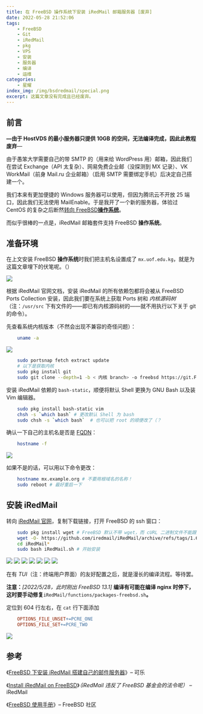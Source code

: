 ```yaml
---
title: 在 FreeBSD 操作系统下安装 iRedMail 邮箱服务器 [废弃]
date: 2022-05-28 21:52:06
tags: 
	- FreeBSD
	- Git
	- iRedMail
	- pkg
	- VPS
	- 安装
	- 服务器
	- 编译
	- 运维
categories:
	- 星耀
index_img: /img/bsdredmail/special.png
excerpt: 这篇文章没有完成且已经废弃。
---
```

## 前言

**—由于 HostVDS 的最小服务器只提供 10GB 的空间，无法编译完成，因此此教程废弃**—

由于愚笨大学需要自己的带 SMTP 的（用来给 WordPress 用）邮箱，因此我们在尝试 Exchange（API 太复杂）、网易免费企业邮（没探测到 MX 记录）、VK WorkMail（前身 Mail.ru 企业邮箱）（启用 SMTP 需要绑定手机）后决定自己搭建一个。

我们本来有更加便捷的 Windows 服务器可以使用，但因为腾讯云不开放 25 端口，因此我们无法使用 MailEnable。于是我开了一个新的服务器，体验过 CentOS 的复杂之后断然[转向 FreeBSD**操作系统**](https://uof.edu.kg/2022/05/28/%e5%9c%a8hostvds%e6%9c%8d%e5%8a%a1%e5%99%a8%e4%b8%8a%e5%ae%89%e8%a3%85freebsd%e6%93%8d%e4%bd%9c%e7%b3%bb%e7%bb%9f/)。

而似乎很棒的一点是，iRedMail 邮箱套件支持 FreeBSD **操作系统**。

## 准备环境

在上文安装 FreeBSD **操作系统**时我们把主机名设置成了 `mx.uof.edu.kg`，就是为这篇文章埋下的伏笔呢。（）

![](/img/bsdredmail/bsdredmail-0.webp)

根据 iRedMail 官网文档，安装 iRedMail 的所有依赖包都将会被从 FreeBSD Ports Collection 安装，因此我们要在系统上获取 Ports 树和 _内核源码树_ （注：`/usr/src` 下有文件的——即已有内核源码树的——就不用执行以下关于 git 的命令）。

先查看系统内核版本（不然会出现不兼容的奇怪问题）：
```bash
    uname -a
```
    

![](/img/bsdredmail/bsdredmail-1.webp)
```bash
    sudo portsnap fetch extract update
    # 以下是获取内核
    sudo pkg install git
    sudo git clone --depth=1 -b < 内核 branch> -o freebsd https://git.FreeBSD.org/src.git /usr/src  # 需要安装一个需要内核源码才能编译的包
```
    

安装 iRedMail 依赖的 `bash-static`，顺便将默认 Shell 更换为 GNU Bash 以及装 Vim 编辑器。
```bash
    sudo pkg install bash-static vim
    chsh -s `which bash` # 更改默认 Shell 为 bash
    sudo chsh -s `which bash`  # 也可以把 root 的顺便改了（？
```
    

确认一下自己的主机名是否是 [FQDN](https://baike.baidu.com/item/FQDN/5102541)：
```bash
    hostname -f
```
    

![](/img/bsdredmail/bsdredmail-2.webp)

如果不是的话，可以用以下命令更改：
```bash
    hostname mx.example.org # 不要用根域名的名称！
    sudo reboot # 最好重启一下
```
    

## 安装 iRedMail

转向 [iRedMail 官网](https://www.iredmail.org/download.html)，复制下载链接，打开 FreeBSD 的 ssh 窗口：
```bash
    sudo pkg install wget # FreeBSD 默认不带 wget，而 cURL 二进制文件不能跟随重定向
    wget -O- https://github.com/iredmail/iRedMail/archive/refs/tags/1.6.0.tar.gz | sudo tar -zxf-
    cd iRedMail*
    sudo bash iRedMail.sh # 开始安装
```
    

![](/img/bsdredmail/bsdredmail-3.webp) ![](/img/bsdredmail/bsdredmail-4.webp) ![](/img/bsdredmail/bsdredmail-5.webp) ![](/img/bsdredmail/bsdredmail-6.webp) ![](/img/bsdredmail/bsdredmail-7.webp) ![](/img/bsdredmail/bsdredmail-8.webp) ![](/img/bsdredmail/bsdredmail-9.webp)

在有 _TUI_（注：终端用户界面）的友好配置之后，就是漫长的编译流程。等待罢。

**注意：**_\[2022/5/28，此时刚出 FreeBSD 13.1\]_ **编译有可能在编译 nginx 时停下，这时要手动修复**`iRedMail/functions/packages-freebsd.sh`**。**

定位到 604 行左右，在 `cat` 行下面添加
```makefile
    OPTIONS_FILE_UNSET+=PCRE_ONE
    OPTIONS_FILE_SET+=PCRE_TWO
```
    

![](/img/bsdredmail/bsdredmail-10.webp)

## 参考

《[FreeBSD 下安装 iRedMail 搭建自己的邮件服务器](https://free.gd/freebsd-install-iredmail.html)》– 可乐

《[Install iRedMail on FreeBSD](https://docs.iredmail.org/install.iredmail.on.freebsd.html)》_（iRedMail 违反了 FreeBSD 基金会的法令呢）_ – iRedMail

《[FreeBSD 使用手册](https://docs.freebsd.org/en/books/handbook)》– FreeBSD 社区

